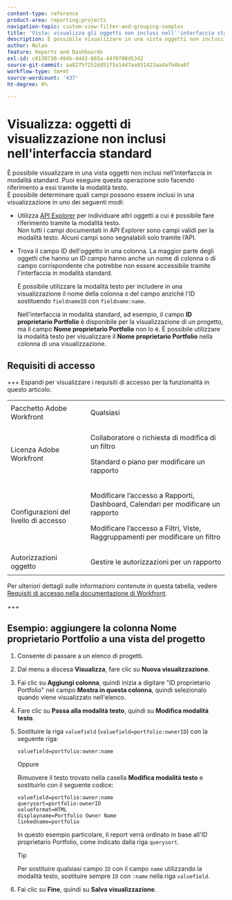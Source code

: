 ```yaml
---
content-type: reference
product-area: reporting;projects
navigation-topic: custom-view-filter-and-grouping-samples
title: 'Vista: visualizza gli oggetti non inclusi nell''interfaccia standard'
description: È possibile visualizzare in una vista oggetti non inclusi nell'interfaccia in modalità standard. Puoi eseguire questa operazione solo facendo riferimento a essi tramite la modalità testo.
author: Nolan
feature: Reports and Dashboards
exl-id: c0138730-494b-4443-865a-44f8f00d5342
source-git-commit: aa8275f252dd51f5a14d7aa931423aa4afb4ba8f
workflow-type: tm+mt
source-wordcount: '437'
ht-degree: 0%

---
```


# Visualizza: oggetti di visualizzazione non inclusi nell&#39;interfaccia standard

È possibile visualizzare in una vista oggetti non inclusi nell&#39;interfaccia in modalità standard. Puoi eseguire questa operazione solo facendo riferimento a essi tramite la modalità testo.\
È possibile determinare quali campi possono essere inclusi in una visualizzazione in uno dei seguenti modi:

* Utilizza [API Explorer](../../../wf-api/general/api-explorer.md) per individuare altri oggetti a cui è possibile fare riferimento tramite la modalità testo.\
  Non tutti i campi documentati in API Explorer sono campi validi per la modalità testo. Alcuni campi sono segnalabili solo tramite l’API.

* Trova il campo ID dell&#39;oggetto in una colonna. La maggior parte degli oggetti che hanno un ID campo hanno anche un nome di colonna o di campo corrispondente che potrebbe non essere accessibile tramite l&#39;interfaccia in modalità standard.

  È possibile utilizzare la modalità testo per includere in una visualizzazione il nome della colonna o del campo anziché l&#39;ID sostituendo `fieldnameID` con `fieldname:name`.

  Nell&#39;interfaccia in modalità standard, ad esempio, il campo **ID proprietario Portfolio** è disponibile per la visualizzazione di un progetto, ma il campo **Nome proprietario Portfolio** non lo è. È possibile utilizzare la modalità testo per visualizzare il **Nome proprietario Portfolio** nella colonna di una visualizzazione.

## Requisiti di accesso

+++ Espandi per visualizzare i requisiti di accesso per la funzionalità in questo articolo. 

<table style="table-layout:auto"> 
 <col> 
 <col> 
 <tbody> 
  <tr> 
   <td role="rowheader">Pacchetto Adobe Workfront</td> 
   <td> <p>Qualsiasi</p> </td> 
  </tr> 
  <tr> 
   <td role="rowheader">Licenza Adobe Workfront</td> 
   <td> 
   <p>Collaboratore o richiesta di modifica di un filtro </p>
   <p>Standard o piano per modificare un rapporto</p>
  </tr> 
  <tr> 
   <td role="rowheader">Configurazioni del livello di accesso</td> 
   <td> <p>Modificare l’accesso a Rapporti, Dashboard, Calendari per modificare un rapporto</p> <p>Modificare l’accesso a Filtri, Viste, Raggruppamenti per modificare un filtro</p> </td> 
  </tr> 
  <tr> 
   <td role="rowheader">Autorizzazioni oggetto</td> 
   <td> <p>Gestire le autorizzazioni per un rapporto</p>  </td> 
  </tr> 
 </tbody> 
</table>

Per ulteriori dettagli sulle informazioni contenute in questa tabella, vedere [Requisiti di accesso nella documentazione di Workfront](/help/quicksilver/administration-and-setup/add-users/access-levels-and-object-permissions/access-level-requirements-in-documentation.md).

+++

## Esempio: aggiungere la colonna Nome proprietario Portfolio a una vista del progetto

1. Consente di passare a un elenco di progetti.
1. Dal menu a discesa **Visualizza**, fare clic su **Nuova visualizzazione**.

1. Fai clic su **Aggiungi colonna**, quindi inizia a digitare &quot;ID proprietario Portfolio&quot; nel campo **Mostra in questa colonna**, quindi selezionalo quando viene visualizzato nell&#39;elenco.

1. Fare clic su **Passa alla modalità testo**, quindi su **Modifica modalità testo**.
1. Sostituire la riga `valuefield` (`valuefield=portfolio:ownerID`) con la seguente riga:

   `valuefield=portfolio:owner:name`

   Oppure

   Rimuovere il testo trovato nella casella **Modifica modalità testo** e sostituirlo con il seguente codice:

   ```
   valuefield=portfolio:owner:name
   querysort=portfolio:ownerID
   valueformat=HTML
   displayname=Portfolio Owner Name
   linkedname=portfolio
   ```

   In questo esempio particolare, il report verrà ordinato in base all&#39;ID proprietario Portfolio, come indicato dalla riga `querysort`.

   >[!TIP]
   >
   >Per sostituire qualsiasi campo `ID` con il campo `name` utilizzando la modalità testo, sostituire sempre `ID` con `:name` nella riga `valuefield`.

1. Fai clic su **Fine**, quindi su **Salva visualizzazione**.
